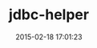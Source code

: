 ---
layout: post
title:  "jdbc-helper"
repo:   "junegunn/jdbc-helper"
date:   2015-02-18 17:01:23
gemurl: https://github.com/junegunn/jdbc-helper
---